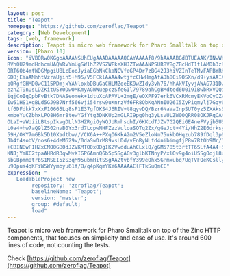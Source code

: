 ```yaml
---
layout: post
title: "Teapot"
homepage: "https://github.com/zeroflag/Teapot"
category: [Web Development]
tags: [web, framework]
description: Teapot is micro web framework for Pharo Smalltalk on top of the Zinc HTTP components
version: [Pharo 10]
icon: "iVBORw0KGgoAAAANSUhEUgAAABAAAAAQCAYAAAAf8/9hAAAABGdBTUEAAK/INwWK6QAAABl0
RVh0U29mdHdhcmUAQWRvYmUgSW1hZ2VSZWFkeXHJZTwAAANPSURBVBgZBcHdT1tlAMDh3zlt
ORT6Ob4mtWDGMpgiU8LcEooJyiaEGbNkCkaNCVfeGP4Dr7zBG42J3hiVZInTeTMvFAPBYRhm
GDBjEYaAMhhtVzraUjin5+M95/V5FCklAAAA4wtjfcCHwHmgAfADh8Ci9OSXn/d9+ysAAIAi
pQRgfGHMD0wC115PDmjxYANloxbDBuGaCHLMZqeEK9wZIdy3vh76/hhAkVIyvjAWAG731D/X
eznZT9nUsLDZKitUSY0Dw0MKmyAGWWuepczSfeGIl79789ahCgBMdted6U0191BwbRxVQQiV
iqjCoIqCpbFvBtk7DNASeomek+1dtuXcAPAVL+2mgE/eOXPF97erk6VCxRMcmyEKVoCyCZvp
Iw51HS1+gBLd5GJ9B7Nrf566vji54rsw9uKnrzVf6FR8QbKqANnIU26I5ZyPiqmylj7Gqy6i
tf6DFdkk7xXxF10665Lq8sP1E37gfDKS4J6RIV+t8qyvDQ/Bzr6NaVaInpSUT0yz5ZXAksSE
xmbeYuCZbhxLPO8H6mr8tewYGfYtg3DNKUp2mGLRI9pg0hg3yLsvULZW0OQRR08OKJRqCAXD
OLaI+aWUiiLBtspIkvgDLlN3HZRgiOyWQJURmhsqhI/6KKcdTJZw7G2QEiGE4neFVyjb5USd
L0a4+hw7aQ9lZ502nvB0Yx3rd7LcpwNHFZzzVuloaSOTq2Zx/gGeJct+4Yi/HhZ2E6drksyk
59H/OKY7mGBk5D10Xadtbw///CK6A++PXqO6KkA2m2V5eZloNm75ukbOHqzub789fDql3p6Z
Jb4f4sobV/nos6+4deM629v/0daSwDrM89vsLDd/vEnRyNLfd4nibimgfjP8w7RtOb9Mr/1O
+CBINBwFIHZxCMO0GB0dJZVKMTQ0xODgIKZVwdduAhCLxlQ/gGM5785t3rtTT6SLfA4A4+5P
KNJjYmKC2tpaAHRdR3qwMvXIGP6AmnQ6bSpSSgAGv3glbKTNnyP/xlOv9g4oiUSSgOojl8ux
sbGBpmm0trbS1NSEI5zS3qM95ubmHitSSgAA2tvbfY399eOhx5GPmxubq7UqTVFQeKCsllyf
u90pus4qKFiW5WYymbyu61f/B/q4pKqmYKY6AAAAAElFTkSuQmCC"
expression: "
   LoadableProject new 
		repository: 'zeroflag/Teapot'; 
		baselineName: 'Teapot'; 
		version: 'master';
		group: #default;
		load"
---
```


Teapot is micro web framework for Pharo Smalltalk on top of the Zinc HTTP components, that focuses on simplicity and ease of use. It's around 600 lines of code, not counting the tests.

Check [https://github.com/zeroflag/Teapot](https://github.com/zeroflag/Teapot) 